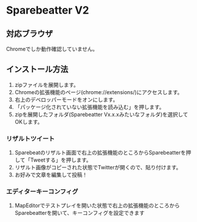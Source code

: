 # Sparebeatter V2
## 対応ブラウザ
Chromeでしか動作確認していません。
## インストール方法
1. zipファイルを展開します。  
1. Chromeの拡張機能のページ(chrome://extensions/)にアクセスします。
1. 右上のデベロッパーモードをオンにします。
1. 「パッケージ化されていない拡張機能を読み込む」を押します。
1. zipを展開したフォルダ(Sparebeatter Vx.x.xみたいなフォルダ)を選択してOKします。
### リザルトツイート
1. Sparebeatのリザルト画面で右上の拡張機能のところからSparebeatterを押して「Tweetする」を押します。
1. リザルト画像がコピーされた状態でTwitterが開くので、貼り付けます。
1. お好みで文章を編集して投稿！
### エディターキーコンフィグ
1. MapEditorでテストプレイを開いた状態で右上の拡張機能のところからSparebeatterを開いて、キーコンフィグを設定できます